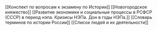 [[Конспект по вопросам к экзамену по Истории]]
[[Новогородское княжество]]
[[Развитие экономики и социальные процессы в РСФСР (СССР) в период нэпа. Кризисы НЭПа. Дон в годы НЭПа.]]
[[Словарь терминов по истории России]]
[[Список людей и их деятельности]]